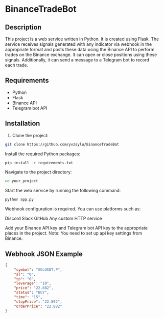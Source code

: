 # BinanceTradeBot

## Description

This project is a web service written in Python. It is created using Flask. The service receives signals generated with any indicator via webhook in the appropriate format and posts these data using the Binance API to perform trades on the Binance exchange. It can open or close positions using these signals. Additionally, it can send a message to a Telegram bot to record each trade.

## Requirements

- Python
- Flask
- Binance API
- Telegram bot API

## Installation

1. Clone the project:

```bash
git clone https://github.com/yvzsylu/BinanceTradeBot
```

Install the required Python packages:

```bash
pip install -r requirements.txt
```

Navigate to the project directory:

```bash
cd your_project
```

Start the web service by running the following command:

```bash
python app.py
```

Webhook configuration is required. You can use platforms such as:

Discord
Slack
GitHub
Any custom HTTP service

Add your Binance API key and Telegram bot API key to the appropriate places in the project.
Note: You need to set up api key settings from Binance.


## Webhook JSON Example
```json
{
    "symbol": "SOLUSDT.P",
    "sl": "0",
    "tp": "0",
    "leverage": "10",
    "price": "22.882",
    "status": "BUY",
    "time": "15",
    "stopPrice": "22.592",
    "orderPrice": "22.882"
}
```



